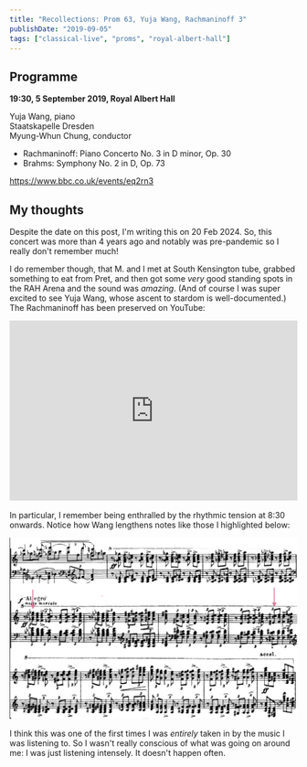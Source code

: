 ```yaml
---
title: "Recollections: Prom 63, Yuja Wang, Rachmaninoff 3"
publishDate: "2019-09-05"
tags: ["classical-live", "proms", "royal-albert-hall"]
---
```


## Programme

**19:30, 5 September 2019, Royal Albert Hall**

Yuja Wang, piano<br />
Staatskapelle Dresden<br />
Myung-Whun Chung, conductor

- Rachmaninoff: Piano Concerto No. 3 in D minor, Op. 30
- Brahms: Symphony No. 2 in D, Op. 73

https://www.bbc.co.uk/events/eq2rn3

## My thoughts

Despite the date on this post, I'm writing this on 20 Feb 2024.
So, this concert was more than 4 years ago and notably was pre-pandemic so I really don't remember much!

I do remember though, that M. and I met at South Kensington tube, grabbed something to eat from Pret, and then got some *very* good standing spots in the RAH Arena and the sound was *amazing*.
(And of course I was super excited to see Yuja Wang, whose ascent to stardom is well-documented.)
The Rachmaninoff has been preserved on YouTube:

<iframe width="100%" height="315" src="https://www.youtube.com/embed/gyPHOJ1Bm1Y?si=nhSR2wtL0tFZl-Qf" title="YouTube video player" frameborder="0" allow="accelerometer; autoplay; clipboard-write; encrypted-media; gyroscope; picture-in-picture; web-share" allowfullscreen></iframe>

In particular, I remember being enthralled by the rhythmic tension at 8:30 onwards.
Notice how Wang lengthens notes like those I highlighted below:

![Rach 3 excerpt](./excerpt.png)

I think this was one of the first times I was *entirely* taken in by the music I was listening to.
So I wasn't really conscious of what was going on around me: I was just listening intensely.
It doesn't happen often.
